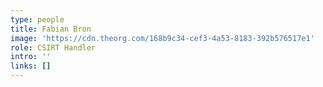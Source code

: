 ```yaml
---
type: people
title: Fabian Bron
image: 'https://cdn.theorg.com/168b9c34-cef3-4a53-8183-392b576517e1'
role: CSIRT Handler
intro: ''
links: []
---
```


